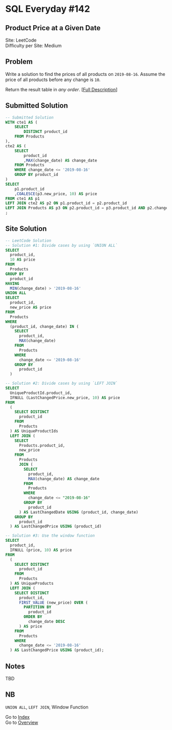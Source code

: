 # SQL Everyday \#142

## Product Price at a Given Date

Site: LeetCode\
Difficulty per Site: Medium

## Problem

Write a solution to find the prices of all products on `2019-08-16`. Assume the price of all products before any change is `10`.

Return the result table in *any order*. [[Full Description](https://leetcode.com/problems/product-price-at-a-given-date/description/)]

## Submitted Solution

```sql
-- Submitted Solution
WITH cte1 AS (
    SELECT
        DISTINCT product_id
    FROM Products
),
cte2 AS (
    SELECT
        product_id
        ,MAX(change_date) AS change_date
    FROM Products
    WHERE change_date <= '2019-08-16'
    GROUP BY product_id
)
SELECT
    p1.product_id
    ,COALESCE(p3.new_price, 10) AS price
FROM cte1 AS p1
LEFT JOIN cte2 AS p2 ON p1.product_id = p2.product_id
LEFT JOIN Products AS p3 ON p2.product_id = p3.product_id AND p2.change_date = p3.change_date
;
```

## Site Solution

```sql
-- LeetCode Solution 
-- Solution #1: Divide cases by using `UNION ALL`
SELECT
  product_id,
  10 AS price
FROM
  Products
GROUP BY
  product_id
HAVING
  MIN(change_date) > '2019-08-16'
UNION ALL
SELECT
  product_id,
  new_price AS price
FROM
  Products
WHERE
  (product_id, change_date) IN (
    SELECT
      product_id,
      MAX(change_date)
    FROM
      Products
    WHERE
      change_date <= '2019-08-16'
    GROUP BY
      product_id
  )

-- Solution #2: Divide cases by using `LEFT JOIN`
SELECT
  UniqueProductId.product_id,
  IFNULL (LastChangedPrice.new_price, 10) AS price
FROM
  (
    SELECT DISTINCT
      product_id
    FROM
      Products
  ) AS UniqueProductIds
  LEFT JOIN (
    SELECT
      Products.product_id,
      new_price
    FROM
      Products
      JOIN (
        SELECT
          product_id,
          MAX(change_date) AS change_date
        FROM
          Products
        WHERE
          change_date <= "2019-08-16"
        GROUP BY
          product_id
      ) AS LastChangedDate USING (product_id, change_date)
    GROUP BY
      product_id
  ) AS LastChangedPrice USING (product_id)

-- Solution #3: Use the window function
SELECT
  product_id,
  IFNULL (price, 10) AS price
FROM
  (
    SELECT DISTINCT
      product_id
    FROM
      Products
  ) AS UniqueProducts
  LEFT JOIN (
    SELECT DISTINCT
      product_id,
      FIRST_VALUE (new_price) OVER (
        PARTITION BY
          product_id
        ORDER BY
          change_date DESC
      ) AS price
    FROM
      Products
    WHERE
      change_date <= '2019-08-16'
  ) AS LastChangedPrice USING (product_id);
```

## Notes

TBD

## NB

`UNION ALL`, `LEFT JOIN`, Window Function

Go to [Index](../?tab=readme-ov-file#index)\
Go to [Overview](../?tab=readme-ov-file)
